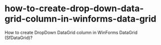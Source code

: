 # how-to-create-drop-down-data-grid-column-in-winforms-data-grid
How to create DropDown DataGrid column in WinForms DataGrid (SfDataGrid)?
